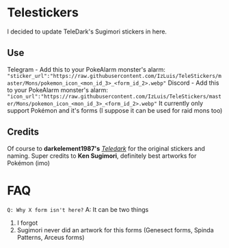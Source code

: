 ﻿# Telestickers
I decided to update TeleDark's Sugimori stickers in here.


## Use
Telegram - Add this to your PokeAlarm monster's alarm:
`"sticker_url":"https://raw.githubusercontent.com/IzLuis/TeleStickers/master/Mons/pokemon_icon_<mon_id_3>_<form_id_2>.webp"`
Discord - Add this to your PokeAlarm monster's alarm:
`"icon_url":"https://raw.githubusercontent.com/IzLuis/TeleStickers/master/Mons/pokemon_icon_<mon_id_3>_<form_id_2>.webp"`
It currently only support Pokémon and it's forms (I suppose it can be used for raid mons too)

## Credits
Of course to **darkelement1987's** [*Teledark*](https://github.com/darkelement1987/TeleDark) for the original stickers and naming. 
Super credits to **Ken Sugimori**, definitely best artworks for Pokémon (imo)

# FAQ
`Q: Why X form isn't here?`
A: It can be two things

 1. I forgot
 2. Sugimori never did an artwork for this forms (Genesect forms, Spinda Patterns, Arceus forms)
